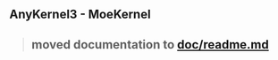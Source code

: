 ## AnyKernel3 - MoeKernel

> ## moved documentation to [doc/readme.md](https://github.com/whyakari/AnyKernel3/blob/master/doc/readme.md)
